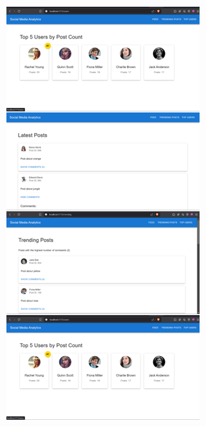 ![alt text](<Screenshot 2025-04-02 200056.png>)
![alt text](<Screenshot 2025-04-02 195948.png>)
![Trending post](image-1.png)
![users](image.png)